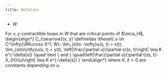 ```yaml
---
title: Notation
---
```


- $W$

For $x, y$ contractible loops in $W$ that are critical points of $\mca_H$,
\begin{align*}
C_{\searrow}(x, y) \definedas \theset{ 
u \in C^\infty{\RR\cross S^1; W}; 
\lim_{s\to -\infty}u(s, t) = x(t), 
\lim_{s\to\infty}u(s, t) = y(t),
\left|\frac{\partial u}{\partial s}(s, t)\right| \leq K e^{-\delta|s|} \quad \text { and } \quad\left|\frac{\partial u}{\partial t}(s, t)-X_{H}(u)\right| \leq K e^{-\delta|s|}
}
\end{align*}
where $K, \delta > 0$ are constants depending on $u$.
